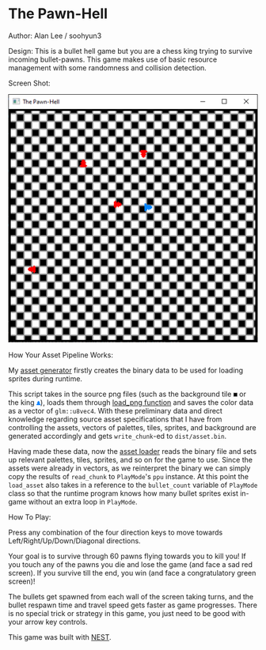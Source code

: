 # The Pawn-Hell

Author: Alan Lee / soohyun3

Design: This is a bullet hell game but you are a chess king trying to survive incoming bullet-pawns.
        This game makes use of basic resource management with some randomness and collision detection.

Screen Shot:

![Screen Shot](screenshot.png)

How Your Asset Pipeline Works:

My [asset generator](asset_generator.cpp) firstly creates the binary data to be used for loading sprites during runtime.

This script takes in the source png files (such as the background tile ![tile](assets/Chessboard_tile2.png) or the king ![king](assets/King_down.png)),
loads them through [load_png function](load_save_png.cpp) and saves the color data as a vector of `glm::u8vec4`.
With these preliminary data and direct knowledge regarding source asset specifications that I have from controlling the assets, 
vectors of palettes, tiles, sprites, and background are generated accordingly and gets `write_chunk`-ed to `dist/asset.bin`.

Having made these data, now the [asset loader](asset_loader.cpp) reads the binary file and sets up relevant
palettes, tiles, sprites, and so on for the game to use. Since the assets were already in vectors, as we reinterpret
the binary we can simply copy the results of `read_chunk` to `PlayMode`'s `ppu` instance.
At this point the `load_asset` also takes in a reference to the `bullet_count` variable of `PlayMode` class so that
the runtime program knows how many bullet sprites exist in-game without an extra loop in `PlayMode`.

How To Play:

Press any combination of the four direction keys to move towards Left/Right/Up/Down/Diagonal directions.

Your goal is to survive through 60 pawns flying towards you to kill you!
If you touch any of the pawns you die and lose the game (and face a sad red screen).
If you survive till the end, you win (and face a congratulatory green screen)!

The bullets get spawned from each wall of the screen taking turns, and the bullet respawn time and travel speed gets faster as game progresses.
There is no special trick or strategy in this game, you just need to be good with your arrow key controls.

This game was built with [NEST](NEST.md).